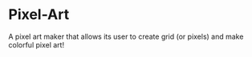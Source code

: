 # Pixel-Art
A pixel art maker that allows its user to create grid (or pixels) and make colorful pixel art! 
